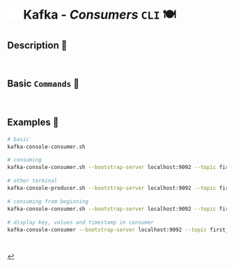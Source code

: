 # <img src="../../assets/img/kafka.png" width="30px"> **Kafka** - ***Consumers*** `CLI` 🍽️


## **Description** 👀

<br />

## **Basic** `Commands` 📝

<br />


## **Examples** 🧩

```bash
# basic
kafka-console-consumer.sh 
```

```bash
# consuming
kafka-console-consumer.sh --bootstrap-server localhost:9092 --topic first_topic
```

```bash
# other terminal
kafka-console-producer.sh --bootstrap-server localhost:9092 --topic first_topic
```

```bash
# consuming from beginning
kafka-console-consumer.sh --bootstrap-server localhost:9092 --topic first_topic --from-beginning
```

```bash
# display key, values and timestamp in consumer
kafka-console-consumer --bootstrap-server localhost:9092 --topic first_topic --formatter kafka.tools.DefaultMessageFormatter --property print.timestamp=true --property print.key=true --property print.value=true --from-beginning
```

<br />

[↩️](../README.md)
